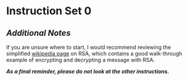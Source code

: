 # Instruction Set 0
## *Additional Notes*
If you are unsure where to start, I would recommend reviewing the simplified [wikipedia page](https://simple.wikipedia.org/wiki/RSA_algorithm) on RSA, which contains a good walk-through example of encrypting and decrypting a message with RSA.

***As a final reminder, please do not look at the other instructions.***
